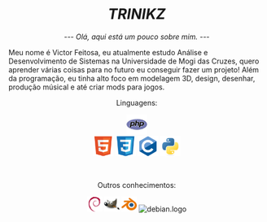 <H1 align=center><i>TRINIKZ</i></H1>
<p align=center><i>--- Olá, aqui está um pouco sobre mim. ---</i></p>
<p>  Meu nome é Victor Feitosa, eu atualmente estudo Análise e Desenvolvimento de Sistemas na Universidade de Mogi das Cruzes, quero aprender várias coisas para no futuro eu conseguir fazer um projeto! Além da programação, eu tinha alto foco em modelagem 3D, design, desenhar, produção músical e até criar mods para jogos.</p>
<div align=center>
  <p>Linguagens:</p>
  
  <a><img src="https://github.com/devicons/devicon/blob/master/icons/php/php-original.svg" alt="html.logo" width="40" height="40"> </img></a>  
  <a><img src="https://raw.githubusercontent.com/devicons/devicon/master/icons/html5/html5-original.svg" alt="html.logo" width="40" height="40"> </img></a>
  <a><img src="https://raw.githubusercontent.com/devicons/devicon/master/icons/css3/css3-original.svg" alt="css.logo" width="40" height="40"> </img></a>
  <a><img src="https://raw.githubusercontent.com/devicons/devicon/master/icons/c/c-original.svg" alt="c.logo" widht="40" height="40"> </img></a>
  <a><img src="https://raw.githubusercontent.com/devicons/devicon/master/icons/python/python-original.svg" alt="python.logo" width="40" height="40"> </img></a>
</div>
<br>
<div>
  <div align=center>
  <p>Outros conhecimentos: </p>
<a><img src="https://raw.githubusercontent.com/devicons/devicon/master/icons/debian/debian-original.svg" alt="debian.logo" width="30" height="30"> </img></a>
<a><img src="https://raw.githubusercontent.com/devicons/devicon/master/icons/gimp/gimp-original.svg" alt="gimp.logo" width="30" height="30"> </img></a>
<a><img src="https://raw.githubusercontent.com/devicons/devicon/master/icons/blender/blender-original.svg" alt="blender.logo" width="30" height="30"> </img></a>
<a><img src="https://upload.wikimedia.org/wikipedia/pt/7/7e/Fl_studio_logo.png" alt="debian.logo" width="30" height="30"> </img></a>
</div>
